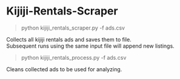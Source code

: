 # Kijiji-Rentals-Scraper  

> python kijiji_rentals_scraper.py -f ads.csv  

Collects all kijiji rentals ads and saves them to file.  
Subsequent runs using the same input file will append new listings.  

> python kijiji_rentals_process.py -f ads.csv  

Cleans collected ads to be used for analyzing.  
